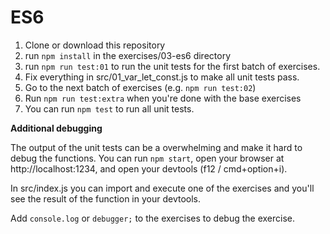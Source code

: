 # ES6

1. Clone or download this repository
2. run `npm install` in the exercises/03-es6 directory
3. run `npm run test:01` to run the unit tests for the first batch of exercises.
4. Fix everything in src/01_var_let_const.js to make all unit tests pass.
5. Go to the next batch of exercises (e.g. `npm run test:02`)
6. Run `npm run test:extra` when you're done with the base exercises
7. You can run `npm test` to run all unit tests.

**Additional debugging**

The output of the unit tests can be a overwhelming and make it hard to debug the functions.
You can run `npm start`, open your browser at http://localhost:1234, and open your devtools (f12 / cmd+option+i).

In src/index.js you can import and execute one of the exercises and you'll see the result of the function in your devtools.

Add `console.log` or `debugger;` to the exercises to debug the exercise.
